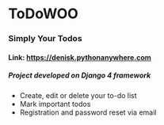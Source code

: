 # ToDoWOO

### Simply Your Todos
#### Link: https://denisk.pythonanywhere.com

##### Project developed  on Django 4 framework

- Create, edit or delete your to-do list
- Mark important todos
- Registration and password reset via email
